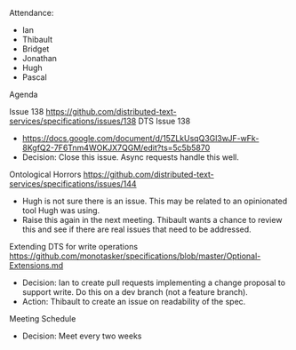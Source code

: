 Attendance:

* Ian
* Thibault
* Bridget
* Jonathan
* Hugh
* Pascal

Agenda

Issue 138 https://github.com/distributed-text-services/specifications/issues/138 DTS Issue 138

* https://docs.google.com/document/d/15ZLkUsqQ3Gl3wJF-wFk-8KgfQ2-7F6Tnm4WOKJX7QGM/edit?ts=5c5b5870
* Decision:  Close this issue.  Async requests handle this well.

Ontological Horrors https://github.com/distributed-text-services/specifications/issues/144

* Hugh is not sure there is an issue.  This may be related to an opinionated tool Hugh was using.
* Raise this again in the next meeting.  Thibault wants a chance to review this and see if there are real issues that need to be addressed.

Extending DTS for write operations https://github.com/monotasker/specifications/blob/master/Optional-Extensions.md

* Decision:  Ian to create pull requests implementing a change proposal to support write. Do this on a dev branch (not a feature branch).
* Action:  Thibault to create an issue on readability of the spec.


Meeting Schedule

* Decision:  Meet every two weeks
